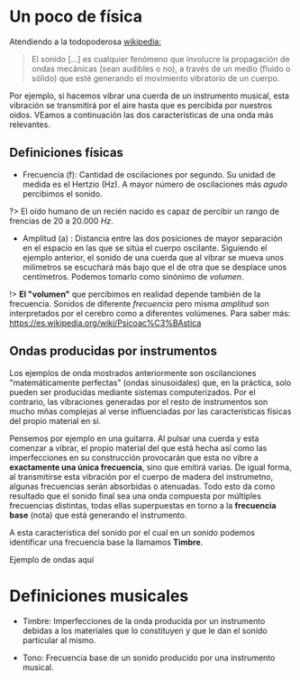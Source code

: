 # Un poco de física

Atendiendo a la todopoderosa [wikipedia:](https://es.wikipedia.org/wiki/Sonido)

> El sonido [...] es cualquier fenómeno que involucre la propagación de ondas mecánicas (sean audibles o no), a través de un medio (fluido o sólido) que esté generando el movimiento vibratorio de un cuerpo. 

Por ejemplo, si hacemos vibrar una cuerda de un instrumento musical, esta vibración se transmitirá por el aire hasta que es percibida por nuestros oidos. VEamos a continuación las dos características de una onda más relevantes.

## Definiciones físicas

- Frecuencia (f): Cantidad de oscilaciones por segundo. Su unidad de medida es el Hertzio (Hz). A mayor número de oscilaciones más _agudo_ percibimos el sonido.

?> El oído humano de un recién nacido es capaz de percibir un rango de frencias de 20 a 20.000 _Hz_.

- Amplitud (a) : Distancia entre las dos posiciones de mayor separación en el espacio en las que se sitúa el cuerpo oscilante. Siguiendo el ejemplo anterior, el sonido de una cuerda que al vibrar se mueva unos milímetros se escuchará más bajo que el de otra que se desplace unos centímetros. Podemos tomarlo como sinónimo de _volumen_.

!> **El "volumen"** que percibimos en realidad depende también de la frecuencia. Sonidos de diferente _frecuencia_ pero misma _amplitud_ son interpretados por el cerebro como a diferentes volúmenes. Para saber más: https://es.wikipedia.org/wiki/Psicoac%C3%BAstica

## Ondas producidas por instrumentos

Los ejemplos de onda mostrados anteriormente son oscilanciones "matemáticamente perfectas" (ondas sinusoidales) que, en la práctica, solo pueden ser producidas mediante sistemas computerizados. Por el contrario, las vibraciones generadas por el resto de instrumentos son mucho mñas complejas al verse influenciadas por las características físicas del propio material en sí.

Pensemos por ejemplo en una guitarra. Al pulsar una cuerda y esta comenzar a vibrar, el propio material del que está hecha así como las imperfecciones en su construcción provocarán que esta no vibre a **exactamente una única frecuencia**, sino que emitirá varias. De igual forma, al transmitirse esta vibración por el cuerpo de madera del instrumetno, algunas frecuencias serán absorbidas o atenuadas. Todo esto da como resultado que el sonido final sea una onda compuesta por múltiples frecuencias distintas, todas ellas superpuestas en torno a la **frecuencia base** (nota) que está generando el instrumento. 

A esta característica del sonido por el cual en un sonido podemos identificar una frecuencia base la llamamos **Timbre**.

Ejemplo de ondas aquí

# Definiciones musicales

- Timbre: Imperfecciones de la onda producida por un instrumento debidas a los materiales que lo constituyen y que le dan el sonido particular al mismo.

- Tono: Frecuencia base de un sonido producido por una instrumento musical.